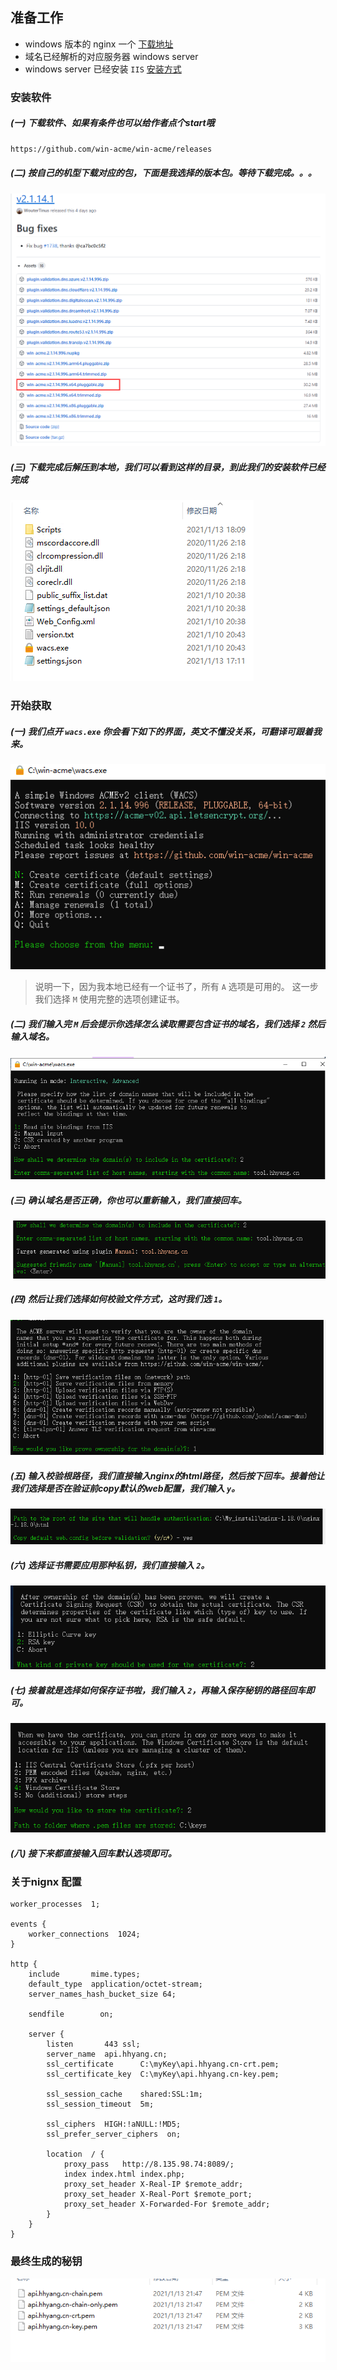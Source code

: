 ## 准备工作
* windows 版本的 nginx 一个 [下载地址](http://nginx.org/en/download.html)
* 域名已经解析的对应服务器 windows server
* windows server 已经安装 `IIS` [安装方式]((https://www.cnblogs.com/yanglang/p/11056924.html))

### 安装软件

##### (一) 下载软件、如果有条件也可以给作者点个start哦
```sh
https://github.com/win-acme/win-acme/releases
```
##### (二)  按自己的机型下载对应的包，下面是我选择的版本包。等待下载完成。。。

![select](../images/QQ截图20210115104157.png)

##### (三)  下载完成后解压到本地，我们可以看到这样的目录，到此我们的安装软件已经完成

![view](../images/QQ截图20210115104728.png)

### 开始获取

##### (一) 我们点开 `wacs.exe` 你会看下如下的界面，英文不懂没关系，可翻译可跟着我来。

![start1](../images/QQ截图20210115104956.png)

> 说明一下，因为我本地已经有一个证书了，所有 `A` 选项是可用的。 这一步我们选择 `M` 使用完整的选项创建证书。

##### (二) 我们输入完 `M` 后会提示你选择怎么读取需要包含证书的域名，我们选择 `2` 然后输入域名。

![start2](../images/QQ截图20210115105409.png)

##### (三) 确认域名是否正确，你也可以重新输入，我们直接回车。

![start3](../images/QQ截图20210115110055.png)

##### (四) 然后让我们选择如何校验文件方式，这时我们选 `1`。

![start4](../images/QQ截图20210115110527.png)

##### (五) 输入校验根路径，我们直接输入nginx的html路径，然后按下回车。接着他让我们选择是否在验证前copy默认的web配置，我们输入 `y`。

![start5](../images/QQ截图20210115110906.png)

##### (六) 选择证书需要应用那种私钥，我们直接输入 `2`。

![start6](../images/QQ截图20210115111118.png)

##### (七) 接着就是选择如何保存证书啦，我们输入 `2`，再输入保存秘钥的路径回车即可。

![start7](../images/QQ截图20210115111333.png)

##### (八) 接下来都直接输入回车默认选项即可。


### 关于nignx 配置

```nginx
worker_processes  1;

events {
    worker_connections  1024;
}

http {
    include       mime.types;
    default_type  application/octet-stream;
	server_names_hash_bucket_size 64;

    sendfile        on;

	server {
        listen       443 ssl; 
        server_name  api.hhyang.cn;   
        ssl_certificate      C:\myKey\api.hhyang.cn-crt.pem;
        ssl_certificate_key  C:\myKey\api.hhyang.cn-key.pem;

        ssl_session_cache    shared:SSL:1m;
        ssl_session_timeout  5m;

        ssl_ciphers  HIGH:!aNULL:!MD5;
        ssl_prefer_server_ciphers  on;

        location  / {
            proxy_pass   http://8.135.98.74:8089/;	  
            index index.html index.php;		
            proxy_set_header X-Real-IP $remote_addr;
            proxy_set_header X-Real-Port $remote_port;
            proxy_set_header X-Forwarded-For $remote_addr;	
        }
    }
}
```

### 最终生成的秘钥

![start8](../images/QQ截图20210115112519.png)